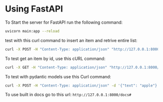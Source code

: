# Using FastAPI

To Start the server for FastAPI run the following command:
```bash
uvicorn main:app --reload
```

test with this curl command to insert an item and retrive entire list:
```bash
curl -X POST -H "Content-Type: application/json" "http://127.0.0.1:8000/items?item=apple"
```
To test get an item by id, use this cURL command:

```bash
curl -X GET -H "Content-Type: application/json" "http://127.0.0.1:8000/items/1"
```

To test with pydantic models use this Curl command:
```bash
curl -X POST -H "Content-Type: application/json" -d '{"text": "apple"}' "http://127.0.0.1:8000/items"

```

To use built in docs go to this url: `http://127.0.0.1:8000/docs#`